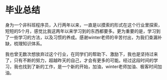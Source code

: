<!--
 * @Description: note
 * @Version: 1.0
 * @Autor: slq
 * @Date: 2020-08-30 15:10:29
 * @LastEditors: slq
 * @LastEditTime: 2020-08-30 15:19:54
-->
# 毕业总结

身为一个非科班程序员，入行两年以来，一直是以摸索的形式在这个行业里探索，短短的5个月，感觉比我这两年以来学习到的东西都要多。更为重要的是，学习到了一些学习的方法，以及习惯的养成。感谢winter老师的辛苦付出，为我们查漏补缺，梳理知识体系。

我也曾无数次想放弃过这个行业，在同学们的帮助下、激励下，我也是坚持过来了，只有不断的努力，超越昨天的自己，才会有更多的可能。经过这段时间的学习，我也找到了新的工作，是一个新的开始，加油，winter老师加油、极客时间加油。

